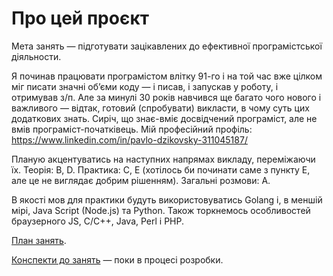 # Про цей проєкт

Мета занять — підготувати зацікавлених до ефективної програмістської діяльности.

Я починав працювати програмістом влітку 91-го і на той час вже цілком міг писати значні обʼєми коду — і писав, і запускав у роботу, і отримував з/п. Але за минулі 30 років навчився ще багато чого нового і важливого — відтак, готовий (спробувати) викласти, в чому суть цих додаткових знать. Сиріч, що знає-вміє досвідчений програміст, але не вмів програміст-початківець. Мій професійний профіль: https://www.linkedin.com/in/pavlo-dzikovsky-311045187/

Планую акцентуватись на наступних напрямах викладу, переміжаючи їх. Теорія: B, D. Практика: C, E (хотілось би починати саме з пункту E, але це не виглядає добрим рішенням). Загальні розмови: A.

В якості мов для практики будуть використовуватись Golang і, в меншій мірі, Java Script (Node.js) та Python. Також торкнемось особливостей браузерного JS, C/C++, Java, Perl і PHP.

[План занять](https://github.com/pavlo67/schola/tree/master/plan.md).
    
[Конспекти до занять](https://github.com/pavlo67/schola/tree/master/lessons) — поки в процесі розробки.

